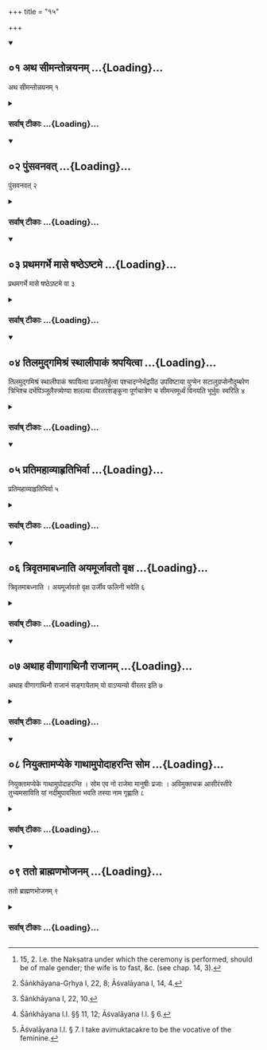 +++
title = "१५"

+++
<div class="js_include" includetitle="true" newlevelforh1="2" unfilled url="/vedAH_yajuH/vAjasaneyam/sUtram/pAraskara-gRhyam/vishvAsa-prastutiH/1/15/01_atha_sImantonnayanam.md">
<details open><summary><h2>०१ अथ सीमन्तोन्नयनम् ...{Loading}...</h2></summary>

अथ सीमन्तोन्नयनम् १
</details>
</div>
<div class="js_include collapsed" newlevelforh1="3" title="सर्वाष् टीकाः" unfilled url="/vedAH_yajuH/vAjasaneyam/sUtram/pAraskara-gRhyam/sarvASh_TIkAH/1/15/01_atha_sImantonnayanam.md">
<details><summary><h3>सर्वाष् टीकाः ...{Loading}...</h3></summary>
<details><summary>Oldenberg</summary>

1. Now the Sīmantonnayana (or parting of the pregnant wife's hair).
</details>
</details>
</div>
<div class="js_include" includetitle="true" newlevelforh1="2" unfilled url="/vedAH_yajuH/vAjasaneyam/sUtram/pAraskara-gRhyam/vishvAsa-prastutiH/1/15/02_puMsavanavat.md">
<details open><summary><h2>०२ पुंसवनवत् ...{Loading}...</h2></summary>

पुंसवनवत् २
</details>
</div>
<div class="js_include collapsed" newlevelforh1="3" title="सर्वाष् टीकाः" unfilled url="/vedAH_yajuH/vAjasaneyam/sUtram/pAraskara-gRhyam/sarvASh_TIkAH/1/15/02_puMsavanavat.md">
<details><summary><h3>सर्वाष् टीकाः ...{Loading}...</h3></summary>
<details><summary>Oldenberg</summary>

2 [^1] . (it is performed) like the Puṃsavana;

[^1]:  15, 2. I.e. the Nakṣatra under which the ceremony is performed, should be of male gender; the wife is to fast, &c. (see chap. 14, 3).
</details>
</details>
</div>
<div class="js_include" includetitle="true" newlevelforh1="2" unfilled url="/vedAH_yajuH/vAjasaneyam/sUtram/pAraskara-gRhyam/vishvAsa-prastutiH/1/15/03_prathamagarbhe_mAse_ShaShThe-ShTame.md">
<details open><summary><h2>०३ प्रथमगर्भे मासे षष्ठेऽष्टमे ...{Loading}...</h2></summary>

प्रथमगर्भे मासे षष्ठेऽष्टमे वा ३
</details>
</div>
<div class="js_include collapsed" newlevelforh1="3" title="सर्वाष् टीकाः" unfilled url="/vedAH_yajuH/vAjasaneyam/sUtram/pAraskara-gRhyam/sarvASh_TIkAH/1/15/03_prathamagarbhe_mAse_ShaShThe-ShTame.md">
<details><summary><h3>सर्वाष् टीकाः ...{Loading}...</h3></summary>
<details><summary>Oldenberg</summary>

3. In her first pregnancy, in the sixth or eighth month.
</details>
</details>
</div>
<div class="js_include" includetitle="true" newlevelforh1="2" unfilled url="/vedAH_yajuH/vAjasaneyam/sUtram/pAraskara-gRhyam/vishvAsa-prastutiH/1/15/04_tilamudgamishraM_sthAlIpAkaM_shrapayitvA.md">
<details open><summary><h2>०४ तिलमुद्गमिश्रं स्थालीपाकं श्रपयित्वा ...{Loading}...</h2></summary>

तिलमुद्गमिश्रं स्थालीपाकं श्रपयित्वा प्रजापतेर्हुत्वा पश्चादग्नेर्भद्रपीठ उपविष्टाया युग्मेन सटालुग्रप्सेनौदुम्बरेण त्रिभिश्च दर्भपिञ्जूलैस्त्र्येण्या शलल्या वीरतरशङ्कुना पूर्णचात्रेण च सीमन्तमूर्ध्वं विनयति भूर्भुवः स्वरिति ४
</details>
</div>
<div class="js_include collapsed" newlevelforh1="3" title="सर्वाष् टीकाः" unfilled url="/vedAH_yajuH/vAjasaneyam/sUtram/pAraskara-gRhyam/sarvASh_TIkAH/1/15/04_tilamudgamishraM_sthAlIpAkaM_shrapayitvA.md">
<details><summary><h3>सर्वाष् टीकाः ...{Loading}...</h3></summary>
<details><summary>Oldenberg</summary>

4 [^2] . After he has cooked a mess of sacrificial food, containing sesamum and Mudga beans, and has sacrificed to Prajāpati, he parts for the wife, who is seated to the west of the fire on a soft chair, her hair upwards (i.e. beginning from the front) with a bunch containing an even number of unripe Udumbara fruits, and with three bunches of Darbha grass, with a porcupine's quill that has three white spots, with a stick of Vīratara wood, and with a full spindle. with the words, 'Bhūr bhuvaḥ svaḥ.'

[^2]:  Śāṅkhāyana-Gṛhya I, 22, 8; Āśvalāyana I, 14, 4.
</details>
</details>
</div>
<div class="js_include" includetitle="true" newlevelforh1="2" unfilled url="/vedAH_yajuH/vAjasaneyam/sUtram/pAraskara-gRhyam/vishvAsa-prastutiH/1/15/05_pratimahAvyAhRtibhirvA.md">
<details open><summary><h2>०५ प्रतिमहाव्याहृतिभिर्वा ...{Loading}...</h2></summary>

प्रतिमहाव्याहृतिभिर्वा ५
</details>
</div>
<div class="js_include collapsed" newlevelforh1="3" title="सर्वाष् टीकाः" unfilled url="/vedAH_yajuH/vAjasaneyam/sUtram/pAraskara-gRhyam/sarvASh_TIkAH/1/15/05_pratimahAvyAhRtibhirvA.md">
<details><summary><h3>सर्वाष् टीकाः ...{Loading}...</h3></summary>
<details><summary>Oldenberg</summary>

5. Or (he parts the hair once) with each of the (three) Mahāvyāhṛtis.
</details>
</details>
</div>
<div class="js_include" includetitle="true" newlevelforh1="2" unfilled url="/vedAH_yajuH/vAjasaneyam/sUtram/pAraskara-gRhyam/vishvAsa-prastutiH/1/15/06_trivRtamAbadhnAti_ayamUrjAvato_vRxa.md">
<details open><summary><h2>०६ त्रिवृतमाबध्नाति अयमूर्जावतो वृक्ष ...{Loading}...</h2></summary>

त्रिवृतमाबध्नाति । अयमूर्जावतो वृक्ष उर्जीव फलिनी भवेति ६
</details>
</div>
<div class="js_include collapsed" newlevelforh1="3" title="सर्वाष् टीकाः" unfilled url="/vedAH_yajuH/vAjasaneyam/sUtram/pAraskara-gRhyam/sarvASh_TIkAH/1/15/06_trivRtamAbadhnAti_ayamUrjAvato_vRxa.md">
<details><summary><h3>सर्वाष् टीकाः ...{Loading}...</h3></summary>
<details><summary>Oldenberg</summary>

6 [^3] . He ties (the Udumbara fruits, &c.) to a string of three twisted threads with (the words), 'Rich in sap is this tree; like the tree, rich in sap, be thou fruitful.'

[^3]:  Śāṅkhāyana I, 22, 10.
</details>
</details>
</div>
<div class="js_include" includetitle="true" newlevelforh1="2" unfilled url="/vedAH_yajuH/vAjasaneyam/sUtram/pAraskara-gRhyam/vishvAsa-prastutiH/1/15/07_athAha_vINAgAthinau_rAjAnam.md">
<details open><summary><h2>०७ अथाह वीणागाथिनौ राजानम् ...{Loading}...</h2></summary>

अथाह वीणागाथिनौ राजानं सङ्गायेताम् यो वाऽप्यन्यो वीरतर इति ७
</details>
</div>
<div class="js_include collapsed" newlevelforh1="3" title="सर्वाष् टीकाः" unfilled url="/vedAH_yajuH/vAjasaneyam/sUtram/pAraskara-gRhyam/sarvASh_TIkAH/1/15/07_athAha_vINAgAthinau_rAjAnam.md">
<details><summary><h3>सर्वाष् टीकाः ...{Loading}...</h3></summary>
<details><summary>Oldenberg</summary>

7 [^4] . (The husband) then says to two lute-players, 'Sing ye the king, or if anybody else is still more valiant.'

[^4]:  Śāṅkhāyana l.l. §§ 11, 12; Āśvalāyana l.l. § 6.
</details>
</details>
</div>
<div class="js_include" includetitle="true" newlevelforh1="2" unfilled url="/vedAH_yajuH/vAjasaneyam/sUtram/pAraskara-gRhyam/vishvAsa-prastutiH/1/15/08_niyuktAmapyeke_gAthAmupodAharanti_soma.md">
<details open><summary><h2>०८ नियुक्तामप्येके गाथामुपोदाहरन्ति सोम ...{Loading}...</h2></summary>

नियुक्तामप्येके गाथामुपोदाहरन्ति । सोम एव नो राजेमा मानुषीः प्रजाः । अविमुक्तचक्र आसीरंस्तीरे तुभ्यमसाविति यां नदीमुपावसिता भवति तस्या नाम गृह्णाति ८
</details>
</div>
<div class="js_include collapsed" newlevelforh1="3" title="सर्वाष् टीकाः" unfilled url="/vedAH_yajuH/vAjasaneyam/sUtram/pAraskara-gRhyam/sarvASh_TIkAH/1/15/08_niyuktAmapyeke_gAthAmupodAharanti_soma.md">
<details><summary><h3>सर्वाष् टीकाः ...{Loading}...</h3></summary>
<details><summary>Oldenberg</summary>

8 [^5] . Here some also prescribe a certain stanza (to be sung by the lute-players): 'Soma alone is our king. May these human tribes dwell on thy banks, O (river) whose dominion is unbroken, N.N.!' - here he names the name of the river near which they dwell.

[^5]:  Āśvalāyana l.l. § 7. I take avimuktacakre to be the vocative of the feminine.
</details>
</details>
</div>
<div class="js_include" includetitle="true" newlevelforh1="2" unfilled url="/vedAH_yajuH/vAjasaneyam/sUtram/pAraskara-gRhyam/vishvAsa-prastutiH/1/15/09_tato_brAhmaNabhojanam.md">
<details open><summary><h2>०९ ततो ब्राह्मणभोजनम् ...{Loading}...</h2></summary>

ततो ब्राह्मणभोजनम् ९
</details>
</div>
<div class="js_include collapsed" newlevelforh1="3" title="सर्वाष् टीकाः" unfilled url="/vedAH_yajuH/vAjasaneyam/sUtram/pAraskara-gRhyam/sarvASh_TIkAH/1/15/09_tato_brAhmaNabhojanam.md">
<details><summary><h3>सर्वाष् टीकाः ...{Loading}...</h3></summary>
<details><summary>Oldenberg</summary>

9. Then (follows) feeding of the Brāhmaṇas.
</details>
</details>
</div>